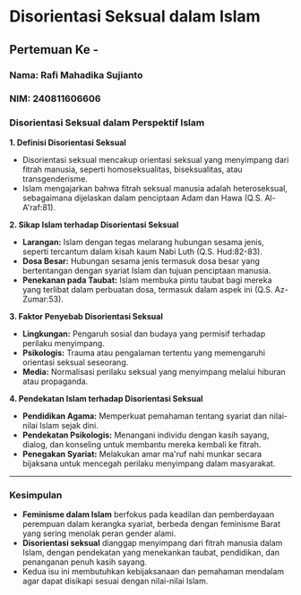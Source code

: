# Disorientasi Seksual dalam Islam
## Pertemuan Ke - 

### Nama: Rafi Mahadika Sujianto
### NIM: 240811606606



### **Disorientasi Seksual dalam Perspektif Islam**

**1. Definisi Disorientasi Seksual**

- Disorientasi seksual mencakup orientasi seksual yang menyimpang dari fitrah manusia, seperti homoseksualitas, biseksualitas, atau transgenderisme.
- Islam mengajarkan bahwa fitrah seksual manusia adalah heteroseksual, sebagaimana dijelaskan dalam penciptaan Adam dan Hawa (Q.S. Al-A'raf:81).

**2. Sikap Islam terhadap Disorientasi Seksual**

- **Larangan:** Islam dengan tegas melarang hubungan sesama jenis, seperti tercantum dalam kisah kaum Nabi Luth (Q.S. Hud:82-83).
- **Dosa Besar:** Hubungan sesama jenis termasuk dosa besar yang bertentangan dengan syariat Islam dan tujuan penciptaan manusia.
- **Penekanan pada Taubat:** Islam membuka pintu taubat bagi mereka yang terlibat dalam perbuatan dosa, termasuk dalam aspek ini (Q.S. Az-Zumar:53).

**3. Faktor Penyebab Disorientasi Seksual**

- **Lingkungan:** Pengaruh sosial dan budaya yang permisif terhadap perilaku menyimpang.
- **Psikologis:** Trauma atau pengalaman tertentu yang memengaruhi orientasi seksual seseorang.
- **Media:** Normalisasi perilaku seksual yang menyimpang melalui hiburan atau propaganda.

**4. Pendekatan Islam terhadap Disorientasi Seksual**

- **Pendidikan Agama:** Memperkuat pemahaman tentang syariat dan nilai-nilai Islam sejak dini.
- **Pendekatan Psikologis:** Menangani individu dengan kasih sayang, dialog, dan konseling untuk membantu mereka kembali ke fitrah.
- **Penegakan Syariat:** Melakukan amar ma'ruf nahi munkar secara bijaksana untuk mencegah perilaku menyimpang dalam masyarakat.

---

### **Kesimpulan**

- **Feminisme dalam Islam** berfokus pada keadilan dan pemberdayaan perempuan dalam kerangka syariat, berbeda dengan feminisme Barat yang sering menolak peran gender alami.
- **Disorientasi seksual** dianggap menyimpang dari fitrah manusia dalam Islam, dengan pendekatan yang menekankan taubat, pendidikan, dan penanganan penuh kasih sayang.
- Kedua isu ini membutuhkan kebijaksanaan dan pemahaman mendalam agar dapat disikapi sesuai dengan nilai-nilai Islam.






